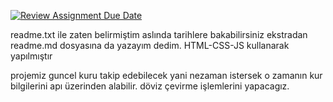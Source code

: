 [![Review Assignment Due Date](https://classroom.github.com/assets/deadline-readme-button-24ddc0f5d75046c5622901739e7c5dd533143b0c8e959d652212380cedb1ea36.svg)](https://classroom.github.com/a/QA5O9x4M)

readme.txt ile zaten belirmiştim aslında tarihlere bakabilirsiniz ekstradan readme.md dosyasına da yazayım dedim.
HTML-CSS-JS kullanarak yapılmıştır

projemiz guncel kuru takip edebilecek yani nezaman istersek o zamanın kur bilgilerini apı üzerinden alabilir. döviz çevirme işlemlerini yapacagız.
